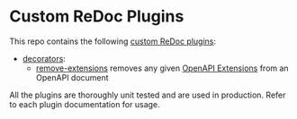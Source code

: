 # Custom ReDoc Plugins

This repo contains the following [custom ReDoc plugins](https://redocly.com/docs/cli/resources/custom-plugins/):
- [decorators](https://redocly.com/docs/cli/decorators/):
	- [remove-extensions](./decorators/remove-extensions_doc.md) removes any given [OpenAPI Extensions](https://swagger.io/docs/specification/openapi-extensions/) from an OpenAPI document

All the plugins are thoroughly unit tested and are used in production. Refer to each plugin documentation for usage.
